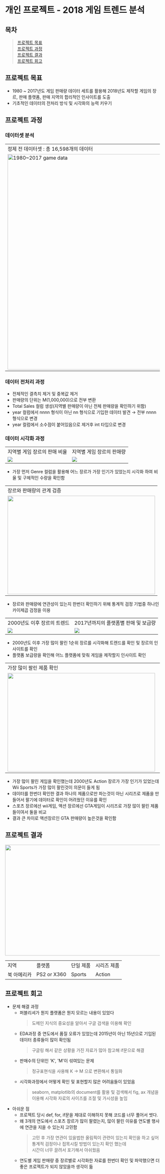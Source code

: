 # 개인 프로젝트 - 2018 게임 트렌드 분석
## 목차
> [프로젝트 목표](#프로젝트-목표)  
> [프로젝트 과정](#프로젝트-과정)  
> [프로젝트 결과](#프로젝트-결과)  
> [프로젝트 회고](#프로젝트-회고)  
## 프로젝트 목표
  - 1980 ~ 2017년도 게임 판매량 데이터 세트를 활용해 2018년도 제작할 게임의 장르, 판매 플랫폼, 판매 지역의 합리적인 인사이트를 도출
  - 기초적인 데이터의 전처리 방식 및 시각화의 능력 키우기
## 프로젝트 과정
### 데이터셋 분석
<table>
   <tr>
    <td>정제 전 데이터셋 : 총 16,598개의 데이터</td>
    <td>정제 후 데이터셋 : 총 16,240개의 데이터</td>
   </tr>
  <tr>
    <td><img width="700" alt="1980~2017 game data" src="https://github.com/GOGUMAJELLY/AI_18_Setcion1-Project/assets/60537140/a0a39db9-1a74-4011-a99a-3c3fc72aa986"></td>
    <td><img width="700" alt="1980~2017 정제된 dataset" src="https://github.com/GOGUMAJELLY/AI_18_Setcion1-Project/assets/60537140/d5cc4384-f610-4444-8661-1ba676961901"></td>
  </tr>
</table>

### 데이터 전처리 과정
  - 전체적인 결측치 제거 및 중복값 제거
  - 판매량의 단위는 M(1,000,000)으로 전부 변환
  - Total Sales 컬럼 생성(지역별 판매량이 아닌 전체 판매량을 확인하기 위함)
  - year 컬럼에서 nnnn 형식이 아닌 nn 형식으로 기입한 데이터 발견 → 전부 nnnn 형식으로 변경
  - year 컬럼에서 소수점이 붙어있음으로 제거후 int 타입으로 변경

### 데이터 시각화 과정
<table>
  <tr>
    <td>지역별 게임 장르의 판매 비율</td>
    <td>지역별 게임 장르의 판매량</td>
  </tr>
  <tr>
    <td><img src='https://github.com/GOGUMAJELLY/AI_18_Setcion1-Project/assets/60537140/b660a72a-0901-4adb-819d-632bcb342209'></td>
    <td><img src='https://github.com/GOGUMAJELLY/AI_18_Setcion1-Project/assets/60537140/1ee106e9-bed4-4735-a9f5-ce4387174d98'></td>
  </tr>
</table>

- 가장 먼저 Genre 컬럼을 활용해 어느 장르가 가장 인기가 있었는지 시각화 하여 비율 및 구체적인 수량을 확인함
<table>
  <tr>
    <td>장르와 판매량의 관계 검증</td>
  </tr>
  <tr>
    <td><img src='https://github.com/GOGUMAJELLY/AI_18_Setcion1-Project/assets/60537140/c8668916-77f2-4932-acde-ff2afbd52d3e' width='480' height='320'></td>
  </tr>
</table>

- 장르와 판매량에 연관성이 있는지 한번더 확인하기 위해 통계적 검정 기법중 하나인 카이제곱 검정을 이용
<table>
  <tr>
    <td>2000년도 이후 장르의 트렌드</td>
    <td>2017년까지의 플랫폼별 판매 및 보급량</td>
  </tr>
  <tr>
    <td><img src='https://github.com/GOGUMAJELLY/AI_18_Setcion1-Project/assets/60537140/235deab0-9952-4647-923c-d4d2a345adf6'></td>
    <td><img src='https://github.com/GOGUMAJELLY/AI_18_Setcion1-Project/assets/60537140/40c4aa0c-67b6-4964-8f7a-2dd5fdd5ef86'></td>
  </tr>
</table>

- 2000년도 이후 가장 많이 팔린 1순위 장르를 시각화해 트렌드를 확인 및 장르의 인사이트를 확인
- 플랫폼 보급량을 확인해 어느 플랫폼에 맞춰 게임을 제작할지 인사이트 확인
<table>
  <tr>
    <td>가장 많이 팔린 제품 확인</td>
    <td>시리즈 총 판매량 비교</td>
  </tr>
  <tr>
    <td><img src='https://github.com/GOGUMAJELLY/AI_18_Setcion1-Project/assets/60537140/a46fb004-1f11-48b7-a667-7c69457887fb' width='480' height='320'></td>
    <td><img src='https://github.com/GOGUMAJELLY/AI_18_Setcion1-Project/assets/60537140/08e465a4-c550-4d1c-af1b-876a563491d4' height='320'></td>
  </tr>
</table>

- 가장 많이 팔린 게임을 확인했는데 2000년도 Action 장르가 가장 인기가 있었는데 Wii Sports가 가장 많이 팔린것이 의문이 들게 됨
- 데이터를 한번더 확인한 결과 하나의 제품으로만 파는것이 아닌 시리즈로 제품을 만들어서 팔기에 데이터로 확인이 어려웠던 이유를 확인
- 스포츠 장르에선 wii게임, 액션 장르에선 GTA게임이 시리즈로 가장 많이 팔린 제품들이여서 둘을 비교
- 결과 큰 차이로 액션장르인 GTA 판매량이 높은것을 확인함
## 프로젝트 결과
<img src='https://github.com/GOGUMAJELLY/AI_18_Setcion1-Project/assets/60537140/83c2c1dd-08a6-4ca6-8230-9568cf0d529f' width='680' height='360'>
<table>
  <tr align=left>
    <td>지역</td>
    <td>플랫폼</td>
    <td>단일 제품</td>
    <td>시리즈 제품</td>
  </tr>
  <tr>
    <td>북 아메리카</td>
    <td>PS2 or X360</td>
    <td>Sports</td>
    <td>Action</td>
  </tr>
</table>

## 프로젝트 회고
- 문제 해결 과정
  - 퍼블리셔가 뭔지 플랫폼은 뭔지 모르는 내용이 있었다
    > 도메인 지식의 중요성을 알아서 구글 검색을 이용해 확인
  - EDA과정 중 연도에서 품질 오류가 있었는데 2015년이 아닌 15년으로 기입된 데이터 종류들이 많이 확인됨
    > 구글링 해서 같은 상황을 가진 자료가 많아 참고해 if문으로 해결
  - 판매수의 단위인 'K', 'M'이 섞여있는 문제
    > 정규표현식을 사용해 K → M 으로 변환해서 통일화
  - 시각화과정에서 어떻게 확인 및 표현할지 많은 어려움들이 있었음
    > seaborn, matplotlib의 document를 활용 및 검색해서 fig, ax 개념을 이용해 시각화 자료의 사이즈를 조절 및 가시성을 높임
- 아쉬운 점
  - 프로젝트 당시 def, for, if문을 제대로 이해하지 못해 코드를 너무 풀어서 썻다.
  - 왜 3개의 연도에서 스포츠 장르가 많이 팔렸는지, 많이 팔린 이유를 연도별 행사에 연관을 지을 수 있는지 고민함
    > 고민 후 가장 연관이 있을법한 올림픽이 관련이 있는지 확인을 하고 싶어 통계적 검정이나 접목시킬 방법이 있는지 확인 했는데  
    > 시간이 너무 끌려서 포기해서 아쉬웠음
  - 연도별 게임 판매량 중 장르별로 시각화한 자료를 한번더 확인 및 파악했으면 더 좋은 프로젝트가 되지 않았을까 생각이 듦
